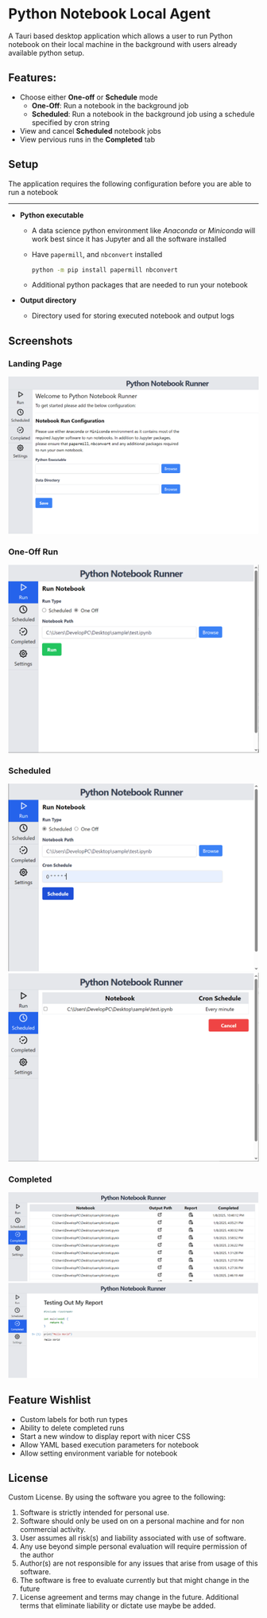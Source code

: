 # Python Notebook Local Agent

A Tauri based desktop application which allows a user to run Python notebook on their local machine in the background with users already available python setup.

## Features:
- Choose either **One-off** or **Schedule** mode
  - **One-Off**: Run a notebook in the background job
  - **Scheduled**: Run a notebook in the background job using a schedule specified by cron string
- View and cancel **Scheduled** notebook jobs
- View pervious runs in the **Completed** tab

## Setup

The application requires the following configuration before you are able to run a notebook
****
- **Python executable**
  - A data science python environment like *Anaconda* or *Miniconda* will work best since it has Jupyter and all the software installed
  - Have `papermill`, and `nbconvert` installed

    ```bash
    python -m pip install papermill nbconvert
    ```
  - Additional python packages that are needed to run your notebook 

- **Output directory**
  - Directory used for storing executed notebook and output logs

## Screenshots

### Landing Page

![landing](./screenshots/landing.png)

### One-Off Run

![one off](./screenshots/one_off.png)

### Scheduled 

![scheduled one](./screenshots/scheduled_1.png)
![scheduled two](./screenshots/scheduled_2.png)

### Completed

![report 1](./screenshots/report_1.png)
![report 2](./screenshots/report_2.png)


## Feature Wishlist

- Custom labels for both run types
- Ability to delete completed runs
- Start a new window to display report with nicer CSS
- Allow YAML based execution parameters for notebook 
- Allow setting environment variable for notebook

## License

Custom License. By using the software you agree to the following:

1) Software is strictly intended for personal use.
2) Software should only be used on on a personal machine and for non commercial activity.
3) User assumes all risk(s) and liability associated with use of software.
4) Any use beyond simple personal evaluation will require permission of the author
5) Author(s) are not responsible for any issues that arise from usage of this software.
6) The software is free to evaluate currently but that might change in the future
7) License agreement and terms may change in the future. Additional terms that eliminate liability or dictate use maybe be added.